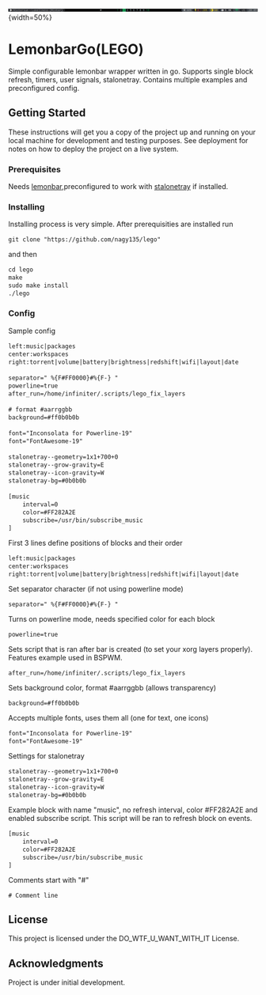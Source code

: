 ![LeGo](preview.png){width=50%}

# LemonbarGo(LEGO)

Simple configurable lemonbar wrapper written in go. Supports single block refresh, timers, user signals, stalonetray. Contains multiple examples and preconfigured config.

## Getting Started

These instructions will get you a copy of the project up and running on your local machine for development and testing purposes. See deployment for notes on how to deploy the project on a live system.

### Prerequisites

Needs [lemonbar](https://github.com/LemonBoy/bar),preconfigured to work with [stalonetray](https://wiki.archlinux.org/index.php/Stalonetray) if installed.

### Installing

Installing process is very simple. After prerequisities are installed run

```
git clone "https://github.com/nagy135/lego"
```

and then

```
cd lego
make
sudo make install
./lego
```

### Config

Sample config

```
left:music|packages
center:workspaces
right:torrent|volume|battery|brightness|redshift|wifi|layout|date

separator=" %{F#FF0000}#%{F-} "
powerline=true
after_run=/home/infiniter/.scripts/lego_fix_layers

# format #aarrggbb
background=#ff0b0b0b

font="Inconsolata for Powerline-19"
font="FontAwesome-19"

stalonetray--geometry=1x1+700+0
stalonetray--grow-gravity=E
stalonetray--icon-gravity=W
stalonetray-bg=#0b0b0b

[music
    interval=0
    color=#FF282A2E
    subscribe=/usr/bin/subscribe_music
]
```

First 3 lines define positions of blocks and their order

```
left:music|packages
center:workspaces
right:torrent|volume|battery|brightness|redshift|wifi|layout|date
```

Set separator character (if not using powerline mode)

```
separator=" %{F#FF0000}#%{F-} "
```

Turns on powerline mode, needs specified color for each block
```
powerline=true
```

Sets script that is ran after bar is created (to set your xorg layers properly). Features example used in BSPWM.
```
after_run=/home/infiniter/.scripts/lego_fix_layers
```

Sets background color, format #aarrggbb (allows transparency)

```
background=#ff0b0b0b
```

Accepts multiple fonts, uses them all (one for text, one icons)

```
font="Inconsolata for Powerline-19"
font="FontAwesome-19"
```

Settings for stalonetray

```
stalonetray--geometry=1x1+700+0
stalonetray--grow-gravity=E
stalonetray--icon-gravity=W
stalonetray-bg=#0b0b0b
```


Example block with name "music", no refresh interval, color #FF282A2E and enabled subscribe script. This script will be ran to refresh block on events.
```
[music
    interval=0
    color=#FF282A2E
    subscribe=/usr/bin/subscribe_music
]
```

Comments start with "#"

```
# Comment line
```

## License

This project is licensed under the DO_WTF_U_WANT_WITH_IT License.

## Acknowledgments

Project is under initial development.
